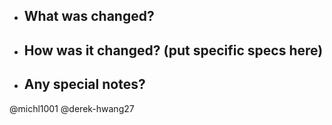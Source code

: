 - What was changed?
  - 

- How was it changed? (put specific specs here)
  - 


- Any special notes?
  - 

@michl1001
@derek-hwang27